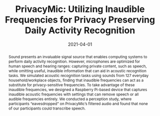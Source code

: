 ---
abstract: "Sound presents an invaluable signal source that enables computing systems\
  \ to perform daily activity recognition. However, microphones are optimized for\
  \ human speech and hearing ranges: capturing private content, such as speech, while\
  \ omitting useful, inaudible information that can aid in acoustic recognition tasks.\
  \ We simulated acoustic recognition tasks using sounds from 127 everyday household/workplace\
  \ objects, finding that inaudible frequencies can act as a substitute for privacy-sensitive\
  \ frequencies. To take advantage of these inaudible frequencies, we designed a Raspberry\
  \ Pi-based device that captures inaudible acoustic frequencies with settings that\
  \ can remove speech or all audible frequencies entirely. We conducted a perception\
  \ study, where participants \u201Ceavesdropped\u201D on PrivacyMic\u2019s filtered\
  \ audio and found that none of our participants could transcribe speech. "
authors:
- Yasha Iravantchi
- ahuja
- goel
- Chris Harrison
- Alanson Sample
- ''
award: Honorable Mention Award
bibtex: '@inproceedings{Iravantchi2021,

  title={PrivacyMic: Utilizing Inaudible Frequencies for Privacy Preserving Daily
  Activity Recognition},

  author={Yasha Iravantchi, Karan Ahuja, Mayank Goel, Chris Harrison, Alanson Sample,
  , },

  booktitle={Proceedings of the Annual ACM Conference on Human Factors in Computing
  Systems (CHI)},

  year={2021}

  }'
blurb: Privacy-preserving actiity recognition
category: activity
citation: 'Yasha Iravantchi,Karan Ahuja,Mayank Goel,Chris Harrison,Alanson Sample,.
  2021. PrivacyMic: Utilizing Inaudible Frequencies for Privacy Preserving Daily Activity
  Recognition. Proceedings of the Annual ACM Conference on Human Factors in Computing
  Systems (CHI).'
conference: Proceedings of the Annual ACM Conference on Human Factors in Computing
  Systems (CHI)
date: '2021-04-01'
image: /images/pubs/privacymic.jpg
name: PrivacyMic
onhomepage: false
pdf: /pdfs/privacymic.pdf
thumbnail: /images/pubs/privacymic.jpg
title: 'PrivacyMic: Utilizing Inaudible Frequencies for Privacy Preserving Daily Activity
  Recognition'
year: '2021'
---
